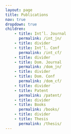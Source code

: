 ```yaml
---
layout: page
title: Publications
nav: true
dropdown: true
children: 
    - title: Int’l. Journal
      permalink: /int_jn/
    - title: divider
    - title: Int’l. Conf
      permalink: /int_cf/
    - title: divider
    - title: Dom. Journal
      permalink: /dom_jn/
    - title: divider
    - title: Dom. Conf
      permalink: /dom_cf/
    - title: divider
    - title: Patent
      permalink: /patent/
    - title: divider
    - title: Books
      permalink: /books/
    - title: divider
    - title: Thesis
      permalink: /thesis/
---
```

